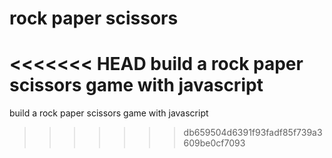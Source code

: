 # rock paper scissors
<<<<<<< HEAD
build a rock paper scissors  game with javascript
=======
build a rock paper scissors game with javascript
>>>>>>> db659504d6391f93fadf85f739a3609be0cf7093

